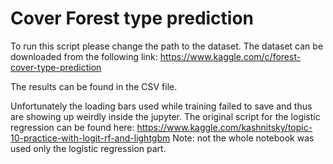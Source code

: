 # Cover Forest type prediction

To run this script please change the path to the dataset.
The dataset can be downloaded from the following link:
    https://www.kaggle.com/c/forest-cover-type-prediction
    
The results can be found in the CSV file.

Unfortunately the loading bars used while training failed to save and thus are showing up weirdly inside the jupyter.
The original script for the logistic regression can be found here: https://www.kaggle.com/kashnitsky/topic-10-practice-with-logit-rf-and-lightgbm
Note: not the whole notebook was used only the logistic regression part.
